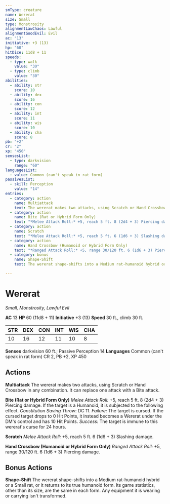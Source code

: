 ```yaml
---
smType: creature
name: Wererat
size: Small
type: Monstrosity
alignmentLawChaos: Lawful
alignmentGoodEvil: Evil
ac: "13"
initiative: +3 (13)
hp: "60"
hitDice: 11d8 + 11
speeds:
  - type: walk
    value: "30"
  - type: climb
    value: "30"
abilities:
  - ability: str
    score: 10
  - ability: dex
    score: 16
  - ability: con
    score: 12
  - ability: int
    score: 11
  - ability: wis
    score: 10
  - ability: cha
    score: 8
pb: "+2"
cr: "2"
xp: "450"
sensesList:
  - type: darkvision
    range: "60"
languagesList:
  - value: Common (can't speak in rat form)
passivesList:
  - skill: Perception
    value: "14"
entries:
  - category: action
    name: Multiattack
    text: The wererat makes two attacks, using Scratch or Hand Crossbow in any combination. It can replace one attack with a Bite attack.
  - category: action
    name: Bite (Rat or Hybrid Form Only)
    text: "*Melee Attack Roll:* +5, reach 5 ft. 8 (2d4 + 3) Piercing damage. If the target is a Humanoid, it is subjected to the following effect. *Constitution Saving Throw*: DC 11. *Failure:*  The target is cursed. If the cursed target drops to 0 Hit Points, it instead becomes a Wererat under the DM's control and has 10 Hit Points. *Success:*  The target is immune to this wererat's curse for 24 hours."
  - category: action
    name: Scratch
    text: "*Melee Attack Roll:* +5, reach 5 ft. 6 (1d6 + 3) Slashing damage."
  - category: action
    name: Hand Crossbow (Humanoid or Hybrid Form Only)
    text: "*Ranged Attack Roll:* +5, range 30/120 ft. 6 (1d6 + 3) Piercing damage."
  - category: bonus
    name: Shape-Shift
    text: The wererat shape-shifts into a Medium rat-humanoid hybrid or a Small rat, or it returns to its true humanoid form. Its game statistics, other than its size, are the same in each form. Any equipment it is wearing or carrying isn't transformed.

---
```


# Wererat
*Small, Monstrosity, Lawful Evil*

**AC** 13
**HP** 60 (11d8 + 11)
**Initiative** +3 (13)
**Speed** 30 ft., climb 30 ft.

| STR | DEX | CON | INT | WIS | CHA |
| --- | --- | --- | --- | --- | --- |
| 10 | 16 | 12 | 11 | 10 | 8 |

**Senses** darkvision 60 ft.; Passive Perception 14
**Languages** Common (can't speak in rat form)
CR 2, PB +2, XP 450

## Actions

**Multiattack**
The wererat makes two attacks, using Scratch or Hand Crossbow in any combination. It can replace one attack with a Bite attack.

**Bite (Rat or Hybrid Form Only)**
*Melee Attack Roll:* +5, reach 5 ft. 8 (2d4 + 3) Piercing damage. If the target is a Humanoid, it is subjected to the following effect. *Constitution Saving Throw*: DC 11. *Failure:*  The target is cursed. If the cursed target drops to 0 Hit Points, it instead becomes a Wererat under the DM's control and has 10 Hit Points. *Success:*  The target is immune to this wererat's curse for 24 hours.

**Scratch**
*Melee Attack Roll:* +5, reach 5 ft. 6 (1d6 + 3) Slashing damage.

**Hand Crossbow (Humanoid or Hybrid Form Only)**
*Ranged Attack Roll:* +5, range 30/120 ft. 6 (1d6 + 3) Piercing damage.

## Bonus Actions

**Shape-Shift**
The wererat shape-shifts into a Medium rat-humanoid hybrid or a Small rat, or it returns to its true humanoid form. Its game statistics, other than its size, are the same in each form. Any equipment it is wearing or carrying isn't transformed.
